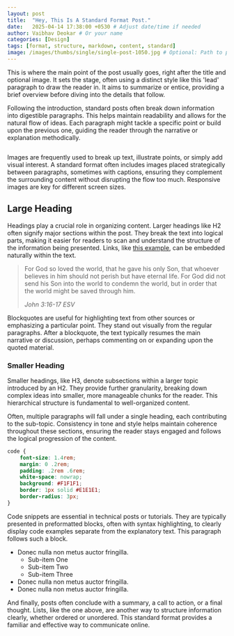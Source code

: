 ```yaml
---
layout: post
title:  "Hey, This Is A Standard Format Post."
date:   2025-04-14 17:38:00 +0530 # Adjust date/time if needed
author: Vaibhav Deokar # Or your name
categories: [Design]
tags: [format, structure, markdown, content, standard]
image: /images/thumbs/single/single-post-1050.jpg # Optional: Path to post image
---
```


<p class="lead">
This is where the main point of the post usually goes, right after the title and optional image. It sets the stage, often using a distinct style like this 'lead' paragraph to draw the reader in. It aims to summarize or entice, providing a brief overview before diving into the details that follow. </p>

<p>
Following the introduction, standard posts often break down information into digestible paragraphs. This helps maintain readability and allows for the natural flow of ideas. Each paragraph might tackle a specific point or build upon the previous one, guiding the reader through the narrative or explanation methodically.
</p>

<p>
    <img src="{{ site.baseurl }}/images/sample-1050.jpg"
            srcset="{{ site.baseurl }}/images/sample-2100.jpg 2100w,
                    {{ site.baseurl }}/images/sample-1050.jpg 1050w,
                    {{ site.baseurl }}/images/sample-525.jpg 525w" sizes="(max-width: 2100px) 100vw, 2100px" alt="">
</p>

<p>
Images are frequently used to break up text, illustrate points, or simply add visual interest. A standard format often includes images placed strategically between paragraphs, sometimes with captions, ensuring they complement the surrounding content without disrupting the flow too much. Responsive images are key for different screen sizes.
</p>

<h2>Large Heading</h2>

<p>
Headings play a crucial role in organizing content. Larger headings like H2 often signify major sections within the post. They break the text into logical parts, making it easier for readers to scan and understand the structure of the information being presented. Links, like <a href="http://#">this example</a>, can be embedded naturally within the text.
</p>

<blockquote>
    <p>
    For God so loved the world, that he gave his only Son, that whoever believes in
    him should not perish but have eternal life. For God did not send his Son into
    the world to condemn the world, but in order that the world might be
    saved through him.
    </p>
    <cite>John 3:16-17 ESV</cite>
</blockquote>

<p>
Blockquotes are useful for highlighting text from other sources or emphasizing a particular point. They stand out visually from the regular paragraphs. After a blockquote, the text typically resumes the main narrative or discussion, perhaps commenting on or expanding upon the quoted material.
</p>

<h3>Smaller Heading</h3>

<p>
Smaller headings, like H3, denote subsections within a larger topic introduced by an H2. They provide further granularity, breaking down complex ideas into smaller, more manageable chunks for the reader. This hierarchical structure is fundamental to well-organized content.
</p>

<p>
Often, multiple paragraphs will fall under a single heading, each contributing to the sub-topic. Consistency in tone and style helps maintain coherence throughout these sections, ensuring the reader stays engaged and follows the logical progression of the content.
</p>

```css
code {
    font-size: 1.4rem;
    margin: 0 .2rem;
    padding: .2rem .6rem;
    white-space: nowrap;
    background: #F1F1F1;
    border: 1px solid #E1E1E1;	
    border-radius: 3px;
}
```

<p>
Code snippets are essential in technical posts or tutorials. They are typically presented in preformatted blocks, often with syntax highlighting, to clearly display code examples separate from the explanatory text. This paragraph follows such a block.
</p>

<ul>
    <li>Donec nulla non metus auctor fringilla.
        <ul>
            <li>Sub-item One</li>
            <li>Sub-item Two</li>
            <li>Sub-item Three</li>
        </ul>
    </li>
    <li>Donec nulla non metus auctor fringilla.</li>
    <li>Donec nulla non metus auctor fringilla.</li>
</ul>

<p>
And finally, posts often conclude with a summary, a call to action, or a final thought. Lists, like the one above, are another way to structure information clearly, whether ordered or unordered. This standard format provides a familiar and effective way to communicate online.
</p>
